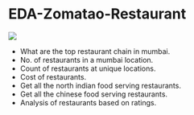 # EDA-Zomatao-Restaurant

![](zomato.jpeg)

- What are the top restaurant chain in mumbai.
- No. of restaurants in a mumbai location.
- Count of restaurants at unique locations.
- Cost of restaurants.
- Get all the north indian food serving restaurants.
- Get all the chinese food serving restaurants.
- Analysis of restaurants based on ratings.
